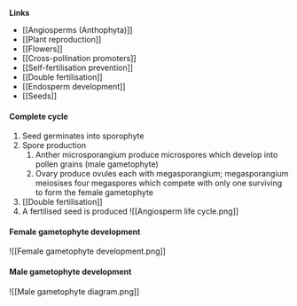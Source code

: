**Links**
- [[Angiosperms (Anthophyta)]]
- [[Plant reproduction]]
- [[Flowers]]
- [[Cross-pollination promoters]]
- [[Self-fertilisation prevention]]
- [[Double fertilisation]]
- [[Endosperm development]]
- [[Seeds]]

#### Complete cycle
1. Seed germinates into sporophyte
2. Spore production
	1. Anther microsporangium produce microspores which develop into pollen grains (male gametophyte)
	2. Ovary produce ovules each with megasporangium; megasporangium meiosises four megaspores which compete with only one surviving to form the female gametophyte
3. [[Double fertilisation]]
4. A fertilised seed is produced
![[Angiosperm life cycle.png]]

#### Female gametophyte development
![[Female gametophyte development.png]]

#### Male gametophyte development
![[Male gametophyte diagram.png]]